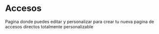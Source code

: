 # Accesos
Pagina donde puedes editar y personalizar para crear tu nueva pagina de accesos directos totalmente personalizable
